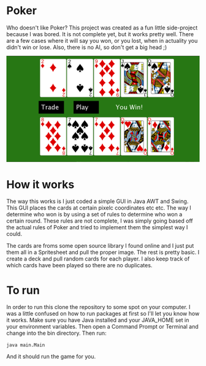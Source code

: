 # Poker
Who doesn't like Poker? This project was created as a fun little side-project because I was bored. It is not complete yet, but
it works pretty well. There are a few cases where it will say you won, or you lost, when in actuality you didn't win or lose.
Also, there is no AI, so don't get a big head ;) 

![Poker](/Poker.png)

# How it works
The way this works is I just coded a simple GUI in Java AWT and Swing. This GUI places the cards at certain pixelc coordinates
etc etc. The way I determine who won is by using a set of rules to determine who won a certain round. These rules are not
complete, I was simply going based off the actual rules of Poker and tried to implement them the simplest way I could. 

The cards are froms some open source library I found online and I just put them all in a Spritesheet and pull the proper
image. The rest is pretty basic. I create a deck and pull random cards for each player. I also keep track of which cards have
been played so there are no duplicates.

# To run
In order to run this clone the repository to some spot on your computer. I was a little confused on how to run packages at first
so I'll let you know how it works. Make sure you have Java installed and your JAVA_HOME set in your environment variables.
Then open a Command Prompt or Terminal and change into the bin directory. Then run:
```
java main.Main
```
And it should run the game for you. 
